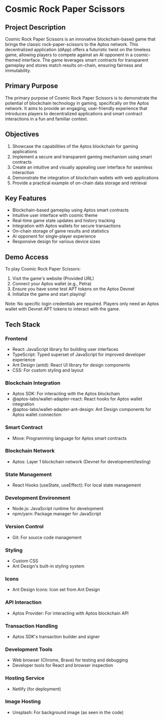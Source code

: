 # Cosmic Rock Paper Scissors

## Project Description

Cosmic Rock Paper Scissors is an innovative blockchain-based game that brings the classic rock-paper-scissors to the Aptos network. This decentralized application (dApp) offers a futuristic twist on the timeless game, allowing players to compete against an AI opponent in a cosmic-themed interface. The game leverages smart contracts for transparent gameplay and stores match results on-chain, ensuring fairness and immutability.

## Primary Purpose

The primary purpose of Cosmic Rock Paper Scissors is to demonstrate the potential of blockchain technology in gaming, specifically on the Aptos network. It aims to provide an engaging, user-friendly experience that introduces players to decentralized applications and smart contract interactions in a fun and familiar context.

## Objectives

1. Showcase the capabilities of the Aptos blockchain for gaming applications
2. Implement a secure and transparent gaming mechanism using smart contracts
3. Create an intuitive and visually appealing user interface for seamless interaction
4. Demonstrate the integration of blockchain wallets with web applications
5. Provide a practical example of on-chain data storage and retrieval

## Key Features

- Blockchain-based gameplay using Aptos smart contracts
- Intuitive user interface with cosmic theme
- Real-time game state updates and history tracking
- Integration with Aptos wallets for secure transactions
- On-chain storage of game results and statistics
- AI opponent for single-player experience
- Responsive design for various device sizes

## Demo Access

To play Cosmic Rock Paper Scissors:

1. Visit the game's website (Provided URL)
2. Connect your Aptos wallet (e.g., Petra)
3. Ensure you have some test APT tokens on the Aptos Devnet
4. Initialize the game and start playing!

Note: No specific login credentials are required. Players only need an Aptos wallet with Devnet APT tokens to interact with the game.

## Tech Stack

### Frontend

- React: JavaScript library for building user interfaces
- TypeScript: Typed superset of JavaScript for improved developer experience
- Ant Design (antd): React UI library for design components
- CSS: For custom styling and layout

### Blockchain Integration

- Aptos SDK: For interacting with the Aptos blockchain
- @aptos-labs/wallet-adapter-react: React hooks for Aptos wallet integration
- @aptos-labs/wallet-adapter-ant-design: Ant Design components for Aptos wallet connection

### Smart Contract

- Move: Programming language for Aptos smart contracts

### Blockchain Network

- Aptos: Layer 1 blockchain network (Devnet for development/testing)

### State Management

- React Hooks (useState, useEffect): For local state management

### Development Environment

- Node.js: JavaScript runtime for development
- npm/yarn: Package manager for JavaScript

### Version Control

- Git: For source code management

### Styling

- Custom CSS
- Ant Design's built-in styling system

### Icons

- Ant Design Icons: Icon set from Ant Design

### API Interaction

- Aptos Provider: For interacting with Aptos blockchain API

### Transaction Handling

- Aptos SDK's transaction builder and signer

### Development Tools

- Web browser (Chrome, Brave) for testing and debugging
- Developer tools for React and browser inspection

### Hosting Service

- Netlify (for deployment)

### Image Hosting

- Unsplash: For background image (as seen in the code)
